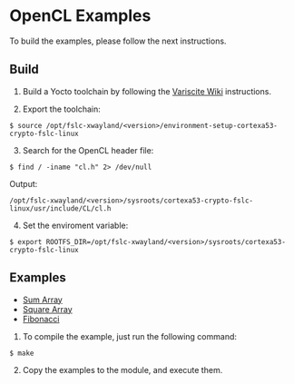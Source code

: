# OpenCL Examples

To build the examples, please follow the next instructions.

## Build

1. Build a Yocto toolchain by following the [Variscite Wiki](https://variwiki.com/) instructions.

2. Export the toolchain:

```console
$ source /opt/fslc-xwayland/<version>/environment-setup-cortexa53-crypto-fslc-linux
```

3. Search for the OpenCL header file:

```console
$ find / -iname "cl.h" 2> /dev/null
```
Output:

```console
/opt/fslc-xwayland/<version>/sysroots/cortexa53-crypto-fslc-linux/usr/include/CL/cl.h
```

4. Set the enviroment variable:

```console
$ export ROOTFS_DIR=/opt/fslc-xwayland/<version>/sysroots/cortexa53-crypto-fslc-linux
```

## Examples

* [Sum Array](https://github.com/varigit/var-demos/tree/master/opencl/sum)
* [Square Array](https://github.com/varigit/var-demos/tree/master/opencl/square)
* [Fibonacci](https://github.com/varigit/var-demos/tree/master/opencl/fib)

1. To compile the example, just run the following command:

```console
$ make
```
2. Copy the examples to the module, and execute them.



